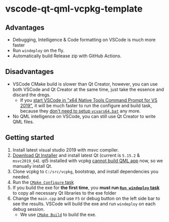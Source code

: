 # vscode-qt-qml-vcpkg-template

## Advantages

- Debugging, Intelligence & Code formatting on VSCode is much more faster
- Run `windeploy` on the fly.
- Automatically build Release zip with GitHub Actions.

## Disadvantages

- VSCode CMake build is slower than Qt Creator, however, you can use both VSCode and Qt Creator at the same time, just take the essence and discard the dregs.
    - If you [start VSCode in "x64 Native Tools Command Prompt for VS 2019"](https://code.visualstudio.com/docs/cpp/config-msvc), it will be much faster to run the configure and build task, because they [don't need to setup `vcvars64.bat`](.scripts/build.bat) any more.
- No QML intelligence on VSCode, you can still use Qt Creator to write QML files.

## Getting started

1. Install latest visual studio 2019 with msvc compiler.
2. [Download Qt Installer](https://www.qt.io/download-open-source) and install latest Qt (current is `5.15.2` & `msvc2019_64`). qt5 installed with vcpkg [cannot build QML app](https://github.com/microsoft/vcpkg/issues/16983) now, so we manually install Qt.
3. Clone vcpkg to `C:/src/vcpkg`, bootstrap, and install dependencies you needed.
4. Run the [`CMake Configure` task](.vscode/tasks.json)
5. If you build the exe for **the first time**, you **must run [`Run windeploy` task](.vscode/tasks.json)** to copy all necessary Qt libraries to the exe folder
6. Change the `main.cpp` and use `F5` or debug button on the left side bar to see the results. VSCode will build the exe and run `windeploy` on each debug session.
    - We use [`CMake Build`](.vscode/tasks.json) to build the exe.
